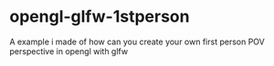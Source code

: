 # opengl-glfw-1stperson
 A example i made of how can you create your own first person POV perspective in opengl with glfw
